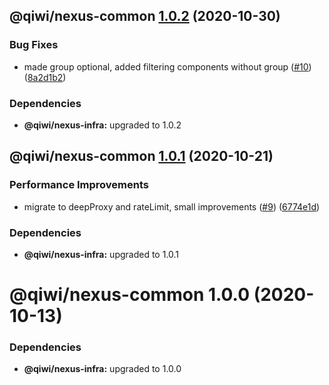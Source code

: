 ## @qiwi/nexus-common [1.0.2](https://github.com/qiwi/nexus/compare/@qiwi/nexus-common@1.0.1...@qiwi/nexus-common@1.0.2) (2020-10-30)


### Bug Fixes

* made group optional, added filtering components without group ([#10](https://github.com/qiwi/nexus/issues/10)) ([8a2d1b2](https://github.com/qiwi/nexus/commit/8a2d1b2cbc6a7bccf0f678b51e10a9f3fa0fb567))





### Dependencies

* **@qiwi/nexus-infra:** upgraded to 1.0.2

## @qiwi/nexus-common [1.0.1](https://github.com/qiwi/nexus/compare/@qiwi/nexus-common@1.0.0...@qiwi/nexus-common@1.0.1) (2020-10-21)


### Performance Improvements

* migrate to deepProxy and rateLimit, small improvements  ([#9](https://github.com/qiwi/nexus/issues/9)) ([6774e1d](https://github.com/qiwi/nexus/commit/6774e1d244bb77bac7c7892563b70947cf6dc4d2))





### Dependencies

* **@qiwi/nexus-infra:** upgraded to 1.0.1

# @qiwi/nexus-common 1.0.0 (2020-10-13)





### Dependencies

* **@qiwi/nexus-infra:** upgraded to 1.0.0
